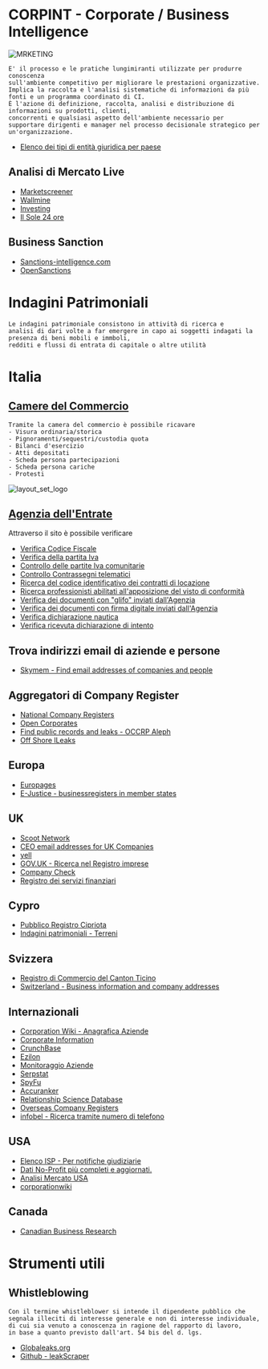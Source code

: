 # CORPINT - Corporate / Business Intelligence

![MRKETING](https://user-images.githubusercontent.com/98583912/196754310-152ea816-a2dd-4290-a265-81c9de1e9cb4.jpg)


```
E' il processo e le pratiche lungimiranti utilizzate per produrre conoscenza 
sull'ambiente competitivo per migliorare le prestazioni organizzative. 
Implica la raccolta e l'analisi sistematiche di informazioni da più fonti e un programma coordinato di CI. 
È l'azione di definizione, raccolta, analisi e distribuzione di informazioni su prodotti, clienti, 
concorrenti e qualsiasi aspetto dell'ambiente necessario per supportare dirigenti e manager nel processo decisionale strategico per un'organizzazione.
```
- [Elenco dei tipi di entità giuridica per paese](https://en.wikipedia.org/wiki/List_of_legal_entity_types_by_country)

## Analisi di Mercato Live
- [Marketscreener](https://www.marketscreener.com/)
- [Wallmine](https://pl.wallmine.com/)
- [Investing](https://it.investing.com/)
- [Il Sole 24 ore](https://www.ilsole24ore.com/)

## Business Sanction 
- [Sanctions-intelligence.com](https://www.sanctions-intelligence.com/about/)
- [OpenSanctions](https://www.opensanctions.org/)

# Indagini Patrimoniali
```](
Le indagini patrimoniale consistono in attività di ricerca e 
analisi di dari volte a far emergere in capo ai soggetti indagati la presenza di beni mobili e immboli,
redditi e flussi di entrata di capitale o altre utilità
```
# Italia
## [Camere del Commercio](https://www.camcom.gov.it/)
```
Tramite la camera del commercio è possibile ricavare
- Visura ordinaria/storica
- Pignoramenti/sequestri/custodia quota
- Bilanci d'esercizio
- Atti depositati
- Scheda persona partecipazioni
- Scheda persona cariche
- Protesti
```

![layout_set_logo](https://user-images.githubusercontent.com/98583912/196758088-b3171634-33c1-4dc5-8c6f-3dfe7e4a285f.png)
## [Agenzia dell'Entrate](https://www.agenziaentrate.gov.it/portale/)
Attraverso il sito è possibile verificare
- [Verifica Codice Fiscale](https://telematici.agenziaentrate.gov.it/VerificaCF/Scegli.do?parameter=verificaCf)
- [Verifica della partita Iva](https://www.agenziaentrate.gov.it/portale/web/guest/verifica-della-partita-iva)
- [Controllo delle partite Iva comunitarie](https://www.agenziaentrate.gov.it/portale/web/guest/controllo-delle-partite-iva-comunitarie)
- [Controllo Contrassegni telematici](https://www.agenziaentrate.gov.it/portale/web/guest/controllo-contrassegni-telematici)
- [Ricerca del codice identificativo dei contratti di locazione](https://www.agenziaentrate.gov.it/portale/web/guest/ricerca-del-codice-identificativo-dei-contratti-di-locazione)
- [Ricerca professionisti abilitati all'apposizione del visto di conformità](https://www.agenziaentrate.gov.it/portale/web/guest/ricerca-professionisti-abilitati-all-apposizione-del-visto-di-conformit%C3%A0)
- [Verifica dei documenti con "glifo" inviati dall'Agenzia](https://www.agenziaentrate.gov.it/portale/web/guest/servizi/servizitrasversali/verifica/verifica-documenti-glifo-da-agenzia)
- [Verifica dei documenti con firma digitale inviati dall'Agenzia](https://www.agenziaentrate.gov.it/portale/web/guest/servizi/servizitrasversali/verifica/verifica-della-firma-digitale-da-agenzia)
- [Verifica dichiarazione nautica](https://www.agenziaentrate.gov.it/portale/web/guest/verifica-dichiarazione-nautica)
- [Verifica ricevuta dichiarazione di intento](https://www.agenziaentrate.gov.it/portale/web/guest/verifica-ricevuta-dichiarazione-di-intento)



## Trova indirizzi email di aziende e persone
- [Skymem - Find email addresses of companies and people](http://www.skymem.info/)

## Aggregatori di Company Register
- [National Company Registers](https://en.wikipedia.org/wiki/List_of_company_registers)
- [Open Corporates](https://opencorporates.com/)
- [Find public records and leaks - OCCRP Aleph](https://data.occrp.org/)
- [Off Shore lLeaks](https://offshoreleaks.icij.org/)

## Europa
- [Europages](http://www.europages.co.uk/)
- [E-Justice - businessregisters in member states](https://e-justice.europa.eu/content_business_registers_in_member_states-106-en.do)

## UK
- [Scoot Network](http://www.scoot.co.uk/)
- [CEO email addresses for UK Companies](https://www.ceoemail.com/)
- [yell](https://www.yell.com/)
- [GOV.UK - Ricerca nel Registro imprese](https://find-and-update.company-information.service.gov.uk/)
- [Company Check](https://companycheck.co.uk/)
- [Registro dei servizi finanziari](https://register.fca.org.uk/s/)

## Cypro
- [Pubblico Registro Cipriota](https://efiling.drcor.mcit.gov.cy/DrcorPublic/SearchForm.aspx?sc=0&lang=EN)
- [Indagini patrimoniali - Terreni](https://eservices.dls.moi.gov.cy/#/national/geoportalmapviewer)

## Svizzera
- [Registro di Commercio del Canton Ticino](https://ti.chregister.ch/cr-portal/suche/suche.xhtml)
- [Switzerland - Business information and company addresses](https://business-monitor.ch/en)

## Internazionali
- [Corporation Wiki - Anagrafica Aziende](https://www.corporationwiki.com/)
- [Corporate Information](http://www.corporateinformation.com/)
- [CrunchBase](https://www.crunchbase.com/)
- [Ezilon](http://www.ezilon.com/)
- [Monitoraggio Aziende](https://www.owler.com/)
- [Serpstat](https://serpstat.com/)
- [SpyFu](http://www.spyfu.com/)
- [Accuranker](https://www.accuranker.com/)
- [Relationship Science Database](https://relationshipscience.com/)
- [Overseas Company Registers](https://www.gov.uk/government/publications/overseas-registries/overseas-registries)
- [infobel - Ricerca tramite numero di telefono](https://www.infobel.com/fr/world) 

## USA 
- [Elenco ISP - Per notifiche giudiziarie](https://www.search.org/resources/isp-list/)
- [Dati No-Profit più completi e aggiornati.](http://www.guidestar.org/)
- [Analisi Mercato USA](https://www.financecharts.com/)
- [corporationwiki](https://www.corporationwiki.com/companies/)

## Canada
- [Canadian Business Research](https://www.canada.ca/en/services/business/research.html)

# Strumenti utili

## Whistleblowing
```
Con il termine whistleblower si intende il dipendente pubblico che segnala illeciti di interesse generale e non di interesse individuale, 
di cui sia venuto a conoscenza in ragione del rapporto di lavoro, 
in base a quanto previsto dall'art. 54 bis del d. lgs.
```
- [Globaleaks.org](https://www.globaleaks.org/)
- [Github - leakScraper](https://github.com/Acceis/leakScraper/wiki/leakScraper)
